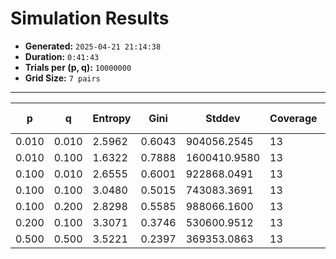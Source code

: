 # Simulation Results
- **Generated:** `2025-04-21 21:14:38`
- **Duration:** `0:41:43`
- **Trials per (p, q):** `10000000`
- **Grid Size:** `7 pairs`

---

| p | q | Entropy | Gini | Stddev | Coverage | Mode | Best Fit | JS (Uniform) | JS (Suliman) | JS (F&#8209;V) |
|---|---|---------|------|--------|----------|------|----------|--------------|--------------|----------------|
| 0.010 | 0.010 | 2.5962 | 0.6043 | 904056.2545 | 13 | P | F-V | 0.2202 | 0.2684 | 0.0188 |
| 0.010 | 0.100 | 1.6322 | 0.7888 | 1600410.9580 | 13 | p | F-V | 0.3377 | 0.3006 | 0.2081 |
| 0.100 | 0.010 | 2.6555 | 0.6001 | 922868.0491 | 13 | D | F-V | 0.1966 | 0.3020 | 0.0712 |
| 0.100 | 0.100 | 3.0480 | 0.5015 | 743083.3691 | 13 | p | F-V | 0.1186 | 0.1532 | 0.0614 |
| 0.100 | 0.200 | 2.8298 | 0.5585 | 988066.1600 | 13 | P | F-V | 0.1393 | 0.1388 | 0.1247 |
| 0.200 | 0.100 | 3.3071 | 0.3746 | 530600.9512 | 13 | o | Uniform | 0.0753 | 0.1277 | 0.0770 |
| 0.500 | 0.500 | 3.5221 | 0.2397 | 369353.0863 | 13 | M | Suliman | 0.0323 | 0.0000 | 0.3132 |